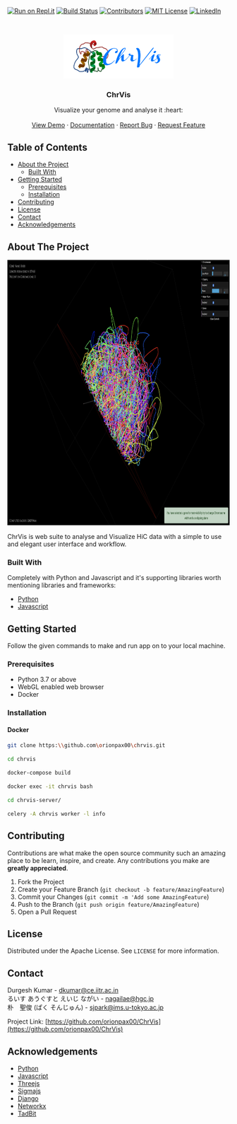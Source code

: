 <!-- PROJECT SHIELDS -->
[![Run on Repl.it](https://repl.it/badge/github/orionpax00/ChrVis)](https://repl.it/github/orionpax00/ChrVis)
[![Build Status][build-shield]]()
[![Contributors][contributors-shield]]()
[![MIT License][license-shield]][license-url]
[![LinkedIn][linkedin-shield]][linkedin-url]



<br />
<p align="center">
  <a href="https://github.com/othneildrew/Best-README-Template">
    <img src='docs/img/logo.png' height=100 width=250>
  </a>

  <h3 align="center">ChrVis</h3>

  <p align="center">
    Visualize your genome and analyse it :heart:
    <br />
    <br />
    <a href="https://orionpax00.github.io/ChrVis">View Demo</a>
    ·
    <a href="https://docs.google.com/document/d/13Xhju3PasUX4BQvZz-5Pi3nGKWL0ua7XiWhLqd7fJMI/edit?usp=sharing">Documentation</a>
    ·
    <a href="https://github.com/orionpax00/ChrVis/issues">Report Bug</a>
    ·
    <a href="https://github.com/orionpax00/ChrVis/issues">Request Feature</a>
  </p>
</p>



<!-- TABLE OF CONTENTS -->
## Table of Contents

* [About the Project](#about-the-project)
  * [Built With](#built-with)
* [Getting Started](#getting-started)
  * [Prerequisites](#prerequisites)
  * [Installation](#installation)
* [Contributing](#contributing)
* [License](#license)
* [Contact](#contact)
* [Acknowledgements](#acknowledgements)



<!-- ABOUT THE PROJECT -->
## About The Project
<p align="center">
  <img src="report/images/social_image.png" height=600 width=930>
</p>

ChrVis is web suite to analyse and Visualize HiC data with a simple to use and elegant user interface and workflow.

### Built With
Completely with Python and Javascript and it's supporting libraries worth mentioning libraries and frameworks:
* [Python](https://python.com)
* [Javascript](https://python.com)


<!-- GETTING STARTED -->
## Getting Started
Follow the given commands to make and run app on to your local machine.

### Prerequisites
* Python 3.7 or above
* WebGL enabled web browser
* Docker

### Installation
#### Docker

```sh
git clone https:\\github.com\orionpax00\chrvis.git
```
```sh
cd chrvis
```
```sh
docker-compose build
```
```sh
docker exec -it chrvis bash
```

```sh
cd chrvis-server/
```
```sh
celery -A chrvis worker -l info
```

<!-- CONTRIBUTING -->
## Contributing

Contributions are what make the open source community such an amazing place to be learn, inspire, and create. Any contributions you make are **greatly appreciated**.

1. Fork the Project
2. Create your Feature Branch (`git checkout -b feature/AmazingFeature`)
3. Commit your Changes (`git commit -m 'Add some AmazingFeature`)
4. Push to the Branch (`git push origin feature/AmazingFeature`)
5. Open a Pull Request



<!-- LICENSE -->
## License

Distributed under the Apache License. See `LICENSE` for more information.



<!-- CONTACT -->
## Contact

Durgesh Kumar  - dkumar@ce.iitr.ac.in<br>
るいす あうぐすと えいじ ながい - nagailae@hgc.jp<br>
朴　聖俊 (ぱく そんじゅん) - sjpark@ims.u-tokyo.ac.jp

Project Link: [https://github.com/orionpax00/ChrVis](https://github.com/orionpax00/ChrVis)



<!-- ACKNOWLEDGEMENTS -->
## Acknowledgements
* [Python](https://facebook.github.io/react-native/)
* [Javascript](https://facebook.github.io/react-native/)
* [Threejs](https://facebook.github.io/react-native/)
* [Sigmajs](https://facebook.github.io/react-native/)
* [Django](https://facebook.github.io/react-native/)
* [Networkx](https://facebook.github.io/react-native/)
* [TadBit](https://facebook.github.io/react-native/)

<!-- MARKDOWN LINKS & IMAGES -->
[build-shield]: https://img.shields.io/badge/build-passing-brightgreen.svg?style=flat-square
[contributors-shield]: https://img.shields.io/badge/contributors-2-orange.svg?style=flat-square
[license-shield]: https://img.shields.io/badge/license-apache-blue.svg?style=flat-square
[license-url]: https://github.com/shreya2feb/dhadkan_v3_mobile/blob/master/LICENSE
[linkedin-shield]: https://img.shields.io/badge/-LinkedIn-black.svg?style=flat-square&logo=linkedin&colorB=555
[linkedin-url]: https://www.linkedin.com/in/durgesh-kumar-807233157/
